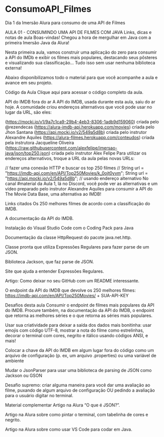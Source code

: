 # ConsumoAPI_Filmes
Dia 1 da Imersão Alura para consumo de uma API de Filmes

AULA 01 - CONSUMINDO UMA API DE FILMES COM JAVA
Links, dicas e notas de aula
Boas-vindas! Chegou a hora de mergulhar em Java com a primeira Imersão Java da Alura!

Nesta primeira aula, vamos construir uma aplicação do zero para consumir a API do IMDb e exibir os filmes mais populares, destacando seus pôsteres e visualizando sua classificação... Tudo isso sem usar nenhuma biblioteca externa!

Abaixo disponibilizamos todo o material para que você acompanhe a aula e avance em seu projeto.

Código da Aula
Clique aqui para acessar o código completo da aula.

API do IMDB fora do ar
A API do IMDB, usada durante esta aula, saiu do ar hoje. A comunidade criou endereços alternativos que você pode usar no lugar da URL, são eles:

(https://mocki.io/v1/9a7c1ca9-29b4-4eb3-8306-1adb9d159060) criada pelo @rezendecas
(https://alura-imdb-api.herokuapp.com/movies) criada pelo Jhon Santana
(https://api.mocki.io/v2/549a5d8b) criada pelo instrutor Alexandre Aquiles
(https://alura-filmes.herokuapp.com/conteudos) criada pela instrutora Jacqueline Oliveira
(https://raw.githubusercontent.com/alexfelipe/imersao-java/json/top250.json) criada pelo instrutor Alex Felipe
Para utilizar os endereços alternativos, troque a URL da aula pelas novas URLs:

// fazer uma conexão HTTP e buscar os top 250 filmes
// String url = "https://imdb-api.com/en/API/Top250Movies/k_0ojt0yvm";
String url = "https://api.mocki.io/v2/549a5d8b"; // usando endereço alternativo
No canal #material da Aula 1, lá no Discord, você pode ver as alternativas e um vídeo preparado pelo instrutor Alexandre Aquiles para consumir a API do The Movie Data Base, uma alternativa ao IMDB!

Links citados
Os 250 melhores filmes de acordo com a classificação do IMDB.

A documentação da API do IMDB.

Instalação do Visual Studio Code com o Coding Pack para Java

Documentação da classe HttpRequest do pacote java.net.http.

Classe pronta que utiliza Expressões Regulares para fazer parse de um JSON.

Biblioteca Jackson, que faz parse de JSON.

Site que ajuda a entender Expressões Regulares.

Artigo: Como deixar no seu GitHub com um README interessante.

O endpoint da API do IMDB que devolve os 250 melhores filmes: https://imdb-api.com/en/API/Top250Movies/ + SUA-API-KEY

Desafios desta aula
Consumir o endpoint de filmes mais populares da API do IMDB. Procure também, na documentação da API do IMDB, o endpoint que retorna as melhores séries e o que retorna as séries mais populares.

Usar sua criatividade para deixar a saída dos dados mais bonitinha: usar emojis com código UTF-8, mostrar a nota do filme como estrelinhas, decorar o terminal com cores, negrito e itálico usando códigos ANSI, e mais!

Colocar a chave da API do IMDB em algum lugar fora do código como um arquivo de configuração (p. ex, um arquivo .properties) ou uma variável de ambiente

Mudar o JsonParser para usar uma biblioteca de parsing de JSON como Jackson ou GSON

Desafio supremo: criar alguma maneira para você dar uma avaliação ao filme, puxando de algum arquivo de configuração OU pedindo a avaliação para o usuário digitar no terminal.

Material complementar
Artigo na Alura “O que é JSON?”.

Artigo na Alura sobre como pintar o terminal, com tabelinha de cores e negrito.

Artigo na Alura sobre como usar VS Code para codar em Java.
